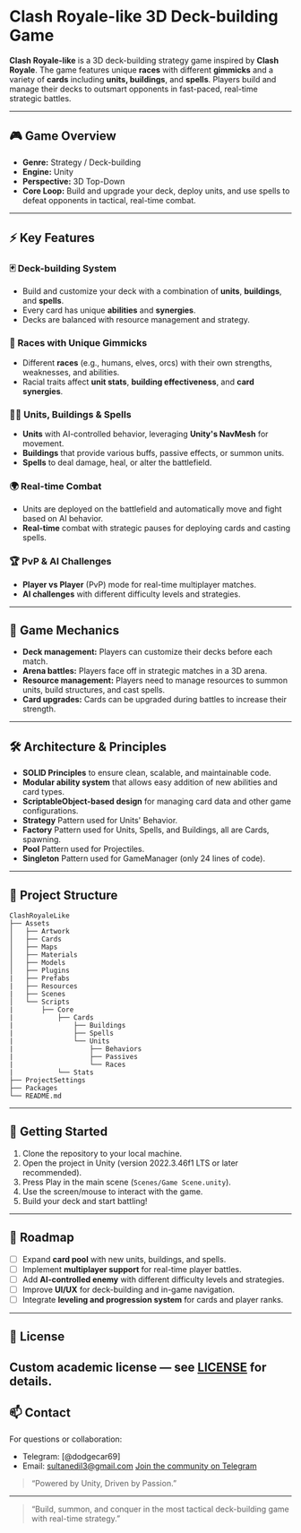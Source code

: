 # Clash Royale-like 3D Deck-building Game

**Clash Royale-like** is a 3D deck-building strategy game inspired by **Clash Royale**. The game features unique **races** with different **gimmicks** and a variety of **cards** including **units, buildings**, and **spells**. Players build and manage their decks to outsmart opponents in fast-paced, real-time strategic battles.

---

## 🎮 Game Overview

- **Genre:** Strategy / Deck-building
- **Engine:** Unity
- **Perspective:** 3D Top-Down
- **Core Loop:** Build and upgrade your deck, deploy units, and use spells to defeat opponents in tactical, real-time combat.

---

## ⚡ Key Features

### 🃏 Deck-building System
- Build and customize your deck with a combination of **units**, **buildings**, and **spells**.
- Every card has unique **abilities** and **synergies**.
- Decks are balanced with resource management and strategy.

### 🏰 Races with Unique Gimmicks
- Different **races** (e.g., humans, elves, orcs) with their own strengths, weaknesses, and abilities.
- Racial traits affect **unit stats**, **building effectiveness**, and **card synergies**.

### 🧙‍♂️ Units, Buildings & Spells
- **Units** with AI-controlled behavior, leveraging **Unity's NavMesh** for movement.
- **Buildings** that provide various buffs, passive effects, or summon units.
- **Spells** to deal damage, heal, or alter the battlefield.

### 🌍 Real-time Combat
- Units are deployed on the battlefield and automatically move and fight based on AI behavior.
- **Real-time** combat with strategic pauses for deploying cards and casting spells.

### 🏆 PvP & AI Challenges
- **Player vs Player** (PvP) mode for real-time multiplayer matches.
- **AI challenges** with different difficulty levels and strategies.

---

## 🧠 Game Mechanics

- **Deck management:** Players can customize their decks before each match.
- **Arena battles:** Players face off in strategic matches in a 3D arena.
- **Resource management:** Players need to manage resources to summon units, build structures, and cast spells.
- **Card upgrades:** Cards can be upgraded during battles to increase their strength.

---

## 🛠 Architecture & Principles

- **SOLID Principles** to ensure clean, scalable, and maintainable code.
- **Modular ability system** that allows easy addition of new abilities and card types.
- **ScriptableObject-based design** for managing card data and other game configurations.
- **Strategy** Pattern used for Units' Behavior.
- **Factory** Pattern used for Units, Spells, and Buildings, all are Cards, spawning.
- **Pool** Pattern used for Projectiles.
- **Singleton** Pattern used for GameManager (only 24 lines of code).

---

## 📂 Project Structure

```
ClashRoyaleLike
├── Assets
│   ├── Artwork
│   ├── Cards
│   ├── Maps
│   ├── Materials
│   ├── Models
│   ├── Plugins
|   ├── Prefabs
|   ├── Resources
|   ├── Scenes
│   └── Scripts
|       ├── Core
|           ├── Cards
|               ├── Buildings
|               ├── Spells
|               └── Units
|                   ├── Behaviors
|                   ├── Passives
|                   └── Races
|           └── Stats
├── ProjectSettings
├── Packages
└── README.md
```

---

## 🚀 Getting Started

1. Clone the repository to your local machine.
2. Open the project in Unity (version 2022.3.46f1 LTS or later recommended).
3. Press Play in the main scene (`Scenes/Game Scene.unity`).
4. Use the screen/mouse to interact with the game.
5. Build your deck and start battling!

---

## 🔮 Roadmap

- [ ] Expand **card pool** with new units, buildings, and spells.
- [ ] Implement **multiplayer support** for real-time player battles.
- [ ] Add **AI-controlled enemy** with different difficulty levels and strategies.
- [ ] Improve **UI/UX** for deck-building and in-game navigation.
- [ ] Integrate **leveling and progression system** for cards and player ranks.

---

## 📝 License

Custom academic license — see [LICENSE](./LICENSE) for details.
---

## 📫 Contact

For questions or collaboration:
- Telegram: [@dodgecar69]
- Email: sultanedil3@gmail.com
[Join the community on Telegram](https://t.me/yedilstudio)
> “Powered by Unity, Driven by Passion.”

---

> “Build, summon, and conquer in the most tactical deck-building game with real-time strategy.”

